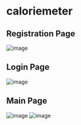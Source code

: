 # caloriemeter

## Registration Page
![image](https://user-images.githubusercontent.com/58896906/214550611-5b26a04b-d7ad-427e-bd30-8c4bbe1fcec2.png)

## Login Page
![image](https://user-images.githubusercontent.com/58896906/214551495-2065bc7e-15ac-47f3-b436-df1db893583c.png)


## Main Page
![image](https://user-images.githubusercontent.com/58896906/214550991-f0720ad2-ae9c-4ec0-b370-04c040d8d76a.png)
![image](https://user-images.githubusercontent.com/58896906/214551285-0de4d501-6e0a-4f2b-b4d7-da92d5228aff.png)

